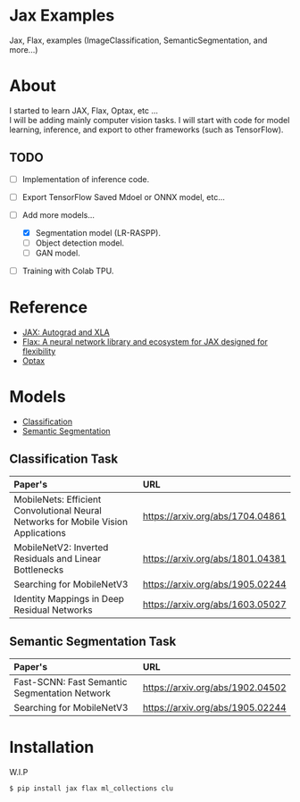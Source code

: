# Jax Examples
Jax, Flax, examples (ImageClassification, SemanticSegmentation, and more...)

# About

I started to learn JAX, Flax, Optax, etc ...  
I will be adding mainly computer vision tasks. I will start with code for model learning, inference, and export to other frameworks (such as TensorFlow).

## TODO

- [ ] Implementation of inference code.
- [ ] Export TensorFlow Saved Mdoel or ONNX model, etc...
- [ ] Add more models...
  - [x] Segmentation model (LR-RASPP).
  - [ ] Object detection model.
  - [ ] GAN model.
- [ ] Training with Colab TPU.


# Reference
- [JAX: Autograd and XLA](https://github.com/google/jax)
- [Flax: A neural network library and ecosystem for JAX designed for flexibility](https://github.com/google/flax)
- [Optax](https://github.com/deepmind/optax)

# Models

- [Classification](classification)
- [Semantic Segmentation](segmentation)

## Classification Task

| Paper's | URL |
|:-- |:--|
| MobileNets: Efficient Convolutional Neural Networks for Mobile Vision Applications | https://arxiv.org/abs/1704.04861 |
| MobileNetV2: Inverted Residuals and Linear Bottlenecks | https://arxiv.org/abs/1801.04381 |
| Searching for MobileNetV3 | https://arxiv.org/abs/1905.02244 |
| Identity Mappings in Deep Residual Networks | https://arxiv.org/abs/1603.05027 |

## Semantic Segmentation Task

| Paper's | URL |
|:-- |:--|
|Fast-SCNN: Fast Semantic Segmentation Network | https://arxiv.org/abs/1902.04502 |
| Searching for MobileNetV3 | https://arxiv.org/abs/1905.02244 |

# Installation

W.I.P
```
$ pip install jax flax ml_collections clu
```
